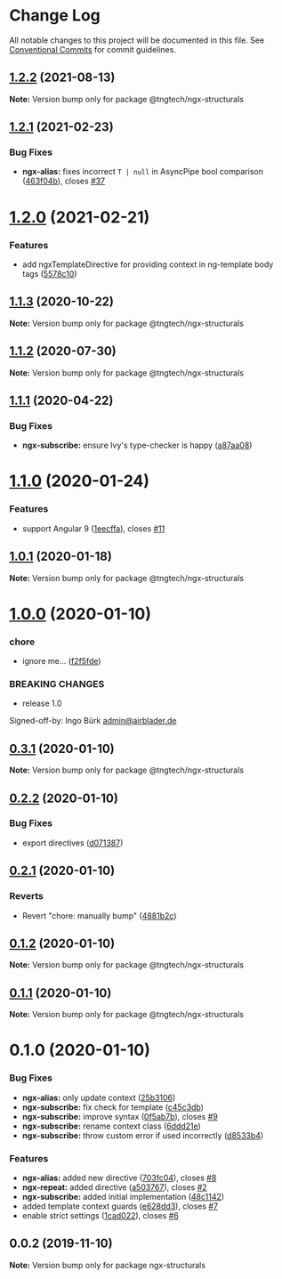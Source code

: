 # Change Log

All notable changes to this project will be documented in this file.
See [Conventional Commits](https://conventionalcommits.org) for commit guidelines.

## [1.2.2](https://github.com/TNG/ngx-structurals/compare/@tngtech/ngx-structurals@1.2.1...@tngtech/ngx-structurals@1.2.2) (2021-08-13)

**Note:** Version bump only for package @tngtech/ngx-structurals





## [1.2.1](https://github.com/TNG/ngx-structurals/compare/@tngtech/ngx-structurals@1.2.0...@tngtech/ngx-structurals@1.2.1) (2021-02-23)


### Bug Fixes

* **ngx-alias:** fixes incorrect `T | null` in AsyncPipe bool comparison ([463f04b](https://github.com/TNG/ngx-structurals/commit/463f04b5ee4efb1afaaed96cb5d9d2f721ad8d1d)), closes [#37](https://github.com/TNG/ngx-structurals/issues/37)





# [1.2.0](https://github.com/TNG/ngx-structurals/compare/@tngtech/ngx-structurals@1.1.3...@tngtech/ngx-structurals@1.2.0) (2021-02-21)


### Features

* add ngxTemplateDirective for providing context in ng-template body tags ([5578c10](https://github.com/TNG/ngx-structurals/commit/5578c1037536ac3bc47cd43ee7a45927abbc0226))





## [1.1.3](https://github.com/TNG/ngx-structurals/compare/@tngtech/ngx-structurals@1.1.2...@tngtech/ngx-structurals@1.1.3) (2020-10-22)

**Note:** Version bump only for package @tngtech/ngx-structurals





## [1.1.2](https://github.com/TNG/ngx-structurals/compare/@tngtech/ngx-structurals@1.1.1...@tngtech/ngx-structurals@1.1.2) (2020-07-30)

**Note:** Version bump only for package @tngtech/ngx-structurals





## [1.1.1](https://github.com/TNG/ngx-structurals/compare/@tngtech/ngx-structurals@1.1.0...@tngtech/ngx-structurals@1.1.1) (2020-04-22)


### Bug Fixes

* **ngx-subscribe:** ensure Ivy's type-checker is happy ([a87aa08](https://github.com/TNG/ngx-structurals/commit/a87aa08d47530ba8066cde9abd61b60a8f402e05))





# [1.1.0](https://github.com/TNG/ngx-structurals/compare/@tngtech/ngx-structurals@1.0.1...@tngtech/ngx-structurals@1.1.0) (2020-01-24)


### Features

* support Angular 9 ([1eecffa](https://github.com/TNG/ngx-structurals/commit/1eecffa7a0df321ee62dc6a3ffe971c203be9323)), closes [#11](https://github.com/TNG/ngx-structurals/issues/11)





## [1.0.1](https://github.com/TNG/ngx-structurals/compare/@tngtech/ngx-structurals@1.0.0...@tngtech/ngx-structurals@1.0.1) (2020-01-18)

**Note:** Version bump only for package @tngtech/ngx-structurals





# [1.0.0](https://github.com/TNG/ngx-structurals/compare/@tngtech/ngx-structurals@0.3.1...@tngtech/ngx-structurals@1.0.0) (2020-01-10)


### chore

* ignore me… ([f2f5fde](https://github.com/TNG/ngx-structurals/commit/f2f5fde94bc86d9a2ffbd89e2290eefff9cd52b5))


### BREAKING CHANGES

* release 1.0

Signed-off-by: Ingo Bürk <admin@airblader.de>





## [0.3.1](https://github.com/TNG/ngx-structurals/compare/@tngtech/ngx-structurals@0.2.2...@tngtech/ngx-structurals@0.3.1) (2020-01-10)

**Note:** Version bump only for package @tngtech/ngx-structurals





## [0.2.2](https://github.com/TNG/ngx-structurals/compare/@tngtech/ngx-structurals@0.2.1...@tngtech/ngx-structurals@0.2.2) (2020-01-10)


### Bug Fixes

* export directives ([d071387](https://github.com/TNG/ngx-structurals/commit/d0713870ec2a1c88d3757ac2935389d1d6e8f0a4))





## [0.2.1](https://github.com/TNG/ngx-structurals/compare/@tngtech/ngx-structurals@0.1.2...@tngtech/ngx-structurals@0.2.1) (2020-01-10)


### Reverts

* Revert "chore: manually bump" ([4881b2c](https://github.com/TNG/ngx-structurals/commit/4881b2c9c963796362ff84482a15731a659d0ca6))





## [0.1.2](https://github.com/TNG/ngx-structurals/compare/@tngtech/ngx-structurals@0.1.1...@tngtech/ngx-structurals@0.1.2) (2020-01-10)

**Note:** Version bump only for package @tngtech/ngx-structurals





## [0.1.1](https://github.com/TNG/ngx-structurals/compare/@tngtech/ngx-structurals@0.1.0...@tngtech/ngx-structurals@0.1.1) (2020-01-10)

**Note:** Version bump only for package @tngtech/ngx-structurals





# 0.1.0 (2020-01-10)


### Bug Fixes

* **ngx-alias:** only update context ([25b3106](https://github.com/TNG/ngx-structurals/commit/25b3106ff9beb3e04dd1a1f41b35554aa01a8d6f))
* **ngx-subscribe:** fix check for template ([c45c3db](https://github.com/TNG/ngx-structurals/commit/c45c3db6a09a28d776a1ef9241bd3b9449beffcf))
* **ngx-subscribe:** improve syntax ([0f5ab7b](https://github.com/TNG/ngx-structurals/commit/0f5ab7b57a9110f92f7cc366a67c01ae202a59a1)), closes [#9](https://github.com/TNG/ngx-structurals/issues/9)
* **ngx-subscribe:** rename context class ([6ddd21e](https://github.com/TNG/ngx-structurals/commit/6ddd21ed0666aad86562a23f18d3c8e1a74a0866))
* **ngx-subscribe:** throw custom error if used incorrectly ([d8533b4](https://github.com/TNG/ngx-structurals/commit/d8533b46576b380de8c0607fcdfb8143a3177178))


### Features

* **ngx-alias:** added new directive ([703fc04](https://github.com/TNG/ngx-structurals/commit/703fc04fc09d617611e8d72b9ec77ce617b4925c)), closes [#8](https://github.com/TNG/ngx-structurals/issues/8)
* **ngx-repeat:** added directive ([a503767](https://github.com/TNG/ngx-structurals/commit/a50376733bc32723246340b68ff849893c281d66)), closes [#2](https://github.com/TNG/ngx-structurals/issues/2)
* **ngx-subscribe:** added initial implementation ([48c1142](https://github.com/TNG/ngx-structurals/commit/48c114207f1e1d21024fceaf6dfc697eb86741e5))
* added template context guards ([e628dd3](https://github.com/TNG/ngx-structurals/commit/e628dd331b3a0b2c6775dc1848133c566321933e)), closes [#7](https://github.com/TNG/ngx-structurals/issues/7)
* enable strict settings ([1cad022](https://github.com/TNG/ngx-structurals/commit/1cad022d7bf2cb76e61db6cef97008fb0f093274)), closes [#6](https://github.com/TNG/ngx-structurals/issues/6)





## 0.0.2 (2019-11-10)

**Note:** Version bump only for package ngx-structurals
